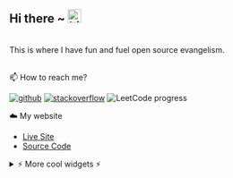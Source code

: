 ## Hi there ~ <img src="https://user-images.githubusercontent.com/1303154/88677602-1635ba80-d120-11ea-84d8-d263ba5fc3c0.gif" width="24px" alt="hi">

<br>
This is where I have fun and fuel open source evangelism.
<br>
<br>

📫  How to reach me?

[![github](https://img.shields.io/static/v1?style=flat-square&logo=github&label=&message=@Ferryistaken&color=5b5b5b&labelColor=5b5b5b)](https://github.com/Ferryistaken)
[![stackoverflow](https://img.shields.io/static/v1?style=flat-square&logo=stackoverflow&label=&message=@Ferryistaken&color=5b5b5b&labelColor=5b5b5b)](https://stackoverflow.com/users/4494083/Ferryistaken)
![LeetCode progress](https://leetcode-badge.chyroc.cn/?name=Ferryistaken&refresh=true)

☁️ My website <br>
- [Live Site](https://ferrry.tk)
- [Source Code](https://github.com/Ferryistaken/blog)
<details>
<summary>⚡️ More cool widgets ⚡</summary>
<br />


![Top Langs](https://github-readme-stats.vercel.app/api/top-langs/?username=Ferryistaken&layout=compact&hide=css,html)
![Ferry's github stats](https://github-readme-stats.vercel.app/api?username=Ferryistaken&count_private=true&show_icons=true&theme=onedark)

</details>